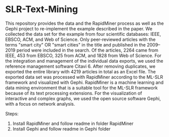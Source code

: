 # SLR-Text-Mining

This repository provides the data and the RapidMiner process as well as the Gephi project to re-implement the example described in the paper. 
We collected the data set for the example from four scientific databases: IEEE, EBSCO, ACM, and Web of Science. Only peer-reviewed articles with the terms "smart city" OR "smart cities" in the title and published in the 2009–2019 period were included in the search. Of the articles, 2264 came from IEEE, 453 from EBSCO, 325 from ACM, and 1828  from Web of Science. For the integration and management of the individual data exports, we used the reference management software Citavi 6. After removing duplicates, we exported the entire library with 4219 articles in total as an Excel file. The exported data set was processed with RapidMiner according to the ML-SLR framework and visualized with Gephi. RapidMiner is a machine learning and data mining environment that is a suitable tool for the ML-SLR framework because of its text processing extensions. For the visualization of interactive and complex graphs, we used the open source software Gephi, with a focus on network analysis.

Steps:
1) Install RapidMiner and follow readme in folder RapidMiner
2) Install Gephi and follow readme in Gephi folder 
